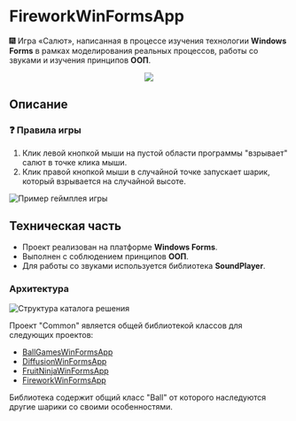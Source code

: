 # FireworkWinFormsApp

:fireworks: Игра «Салют», написанная в процессе изучения технологии **Windows Forms** в рамках моделирования реальных процессов, работы со звуками и изучения принципов **ООП**.

<div align="center"><img src="https://github.com/snikitin-de/FireworkWinFormsApp/assets/25394427/6b46763a-277e-4d0f-9b69-c89740598057"></div>

## Описание

### :question: Правила игры

1. Клик левой кнопкой мыши на пустой области программы "взрывает" салют в точке клика мыши.
2. Клик правой кнопкой мыши в случайной точке запускает шарик, который взрывается на случайной высоте.

![Пример геймплея игры](https://github.com/snikitin-de/FireworkWinFormsApp/assets/25394427/a3421389-032b-422a-bc5d-90e27316cbb6)

## Техническая часть

* Проект реализован на платформе **Windows Forms**.
* Выполнен с соблюдением принципов **ООП**.
* Для работы со звуками используется библиотека **SoundPlayer**.

### Архитектура

![Структура каталога решения](https://github.com/snikitin-de/FireworkWinFormsApp/assets/25394427/a002758e-5a33-444c-ab49-2a2e9864c5cf)

Проект "Common" является общей библиотекой классов для следующих проектов:

* [BallGamesWinFormsApp](https://github.com/snikitin-de/BallGamesWinFormsApp)
* [DiffusionWinFormsApp](https://github.com/snikitin-de/DiffusionWinFormsApp)
* [FruitNinjaWinFormsApp](https://github.com/snikitin-de/FruitNinjaWinFormsApp)
* [FireworkWinFormsApp](https://github.com/snikitin-de/FireworkWinFormsApp)

Библиотека содержит общий класс "Ball" от которого наследуются другие шарики со своими особенностями.

